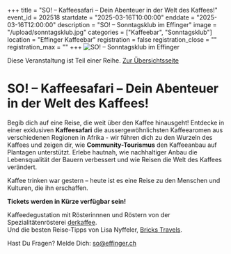 +++
title = "SO! – Kaffeesafari – Dein Abenteuer in der Welt des Kaffees!"
event_id = 202518
startdate = "2025-03-16T10:00:00"
enddate = "2025-03-16T12:00:00"
description = "SO! – Sonntagsklub im Effinger"
image = "/upload/sonntagsklub.jpg"
categories = ["Kaffeebar", "Sonntagsklub"]
location = "Effinger Kaffeebar"
registration = false
registration_close = ""
registration_max = ""
+++
![SO! – Sonntagsklub im Effinger](/upload/sonntagsklub.jpg)
       
Diese Veranstaltung ist Teil einer Reihe. [Zur Übersichtsseite](/sonntagsklub/#t)

# SO! – Kaffeesafari – Dein Abenteuer in der Welt des Kaffees!

Begib dich auf eine Reise, die weit über den Kaffee hinausgeht! Entdecke in einer exklusiven **Kaffeesafari** die aussergewöhn&shy;lichsten Kaffeearomen aus verschiedenen Regionen in Afrika - wir führen dich zu den Wurzeln des Kaffees und zeigen dir, wie **Community-Tourismus** den Kaffeeanbau auf Plantagen unterstützt. Erlebe hautnah, wie nachhaltiger Anbau die Lebensqualität der Bauern verbessert und wie Reisen die Welt des Kaffees verändert.

Kaffee trinken war gestern – heute ist es eine Reise zu den Menschen und Kulturen, die ihn erschaffen.

**Tickets werden in Kürze verfügbar sein!**

Kaffeedegustation mit Rösterinnnen und Röstern von der Spezialitätenrösterei [derkaffee](https://derkaffee.ch/). \
Und die besten Reise-Tipps von Lisa Nyffeler, [Bricks Travels](https://www.brickstravels.ch/).

Hast Du Fragen? Melde Dich: so@effinger.ch
